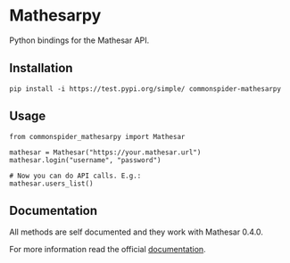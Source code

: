 # Mathesarpy
Python bindings for the Mathesar API.

## Installation
```
pip install -i https://test.pypi.org/simple/ commonspider-mathesarpy
```

## Usage
```
from commonspider_mathesarpy import Mathesar

mathesar = Mathesar("https://your.mathesar.url")
mathesar.login("username", "password")

# Now you can do API calls. E.g.:
mathesar.users_list()
```

## Documentation
All methods are self documented and they work with Mathesar 0.4.0.

For more information read the official [documentation](https://docs.mathesar.org/0.4.0/api/methods/).
